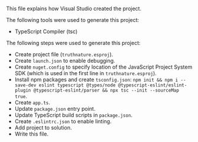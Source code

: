 This file explains how Visual Studio created the project.

The following tools were used to generate this project:
- TypeScript Compiler (tsc)

The following steps were used to generate this project:
- Create project file (`truthnature.esproj`).
- Create `launch.json` to enable debugging.
- Create `nuget.config` to specify location of the JavaScript Project System SDK (which is used in the first line in `truthnature.esproj`).
- Install npm packages and create `tsconfig.json`: `npm init && npm i --save-dev eslint typescript @types/node @typescript-eslint/eslint-plugin @typescript-eslint/parser && npx tsc --init --sourceMap true`.
- Create `app.ts`.
- Update `package.json` entry point.
- Update TypeScript build scripts in `package.json`.
- Create `.eslintrc.json` to enable linting.
- Add project to solution.
- Write this file.
